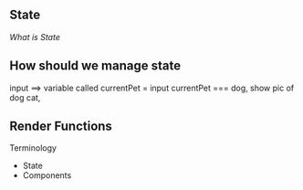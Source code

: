 ## State 
_What is State_

## How should we manage state
input ==> variable called currentPet = input
currentPet === dog, show pic of dog
cat, 


## Render Functions 


Terminology 
- State 
- Components 
